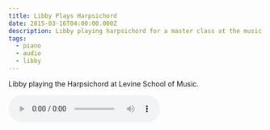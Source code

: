```yaml
---
title: Libby Plays Harpsichord
date: 2015-03-16T04:00:00.000Z
description: Libby playing harpsichord for a master class at the music school
tags:
  - piano
  - audio
  - libby
---
```

Libby playing the Harpsichord at Levine School of Music.

<audio controls>
	<source src='https://s3.amazonaws.com/media.eick.com/audio/2015/libby-harpsichord.mp3' type="audio/mpeg" >
</audio>
